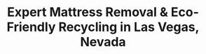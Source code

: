 ---
layout: location.njk
title: "Expert Mattress Removal & Eco-Friendly Recycling in Las Vegas, Nevada"
metaDescription: "Professional mattress removal and certified eco-friendly recycling in Las Vegas, NV. Next-day pickup serving The Strip to Summerlin master-planned communities with advanced environmental disposal throughout Nevada's entertainment capital."
permalink: /mattress-removal/nevada/las-vegas/
state: "Nevada"
stateSlug: "nevada"
city: "Las Vegas"
citySlug: "las-vegas"
zip: "89101"
latitude: 36.1699
longitude: -115.1398
tier: 1
population: 665640
businessLicense: "NV-LV-2025-001"
pricing:
  oneItem: 125
  twoItems: 155
  threeItems: 180
  isPopular: twoItems
serviceArea: "Las Vegas, Nevada metro area including entertainment districts, luxury resorts, and master-planned communities"
neighborhoods: [
  {
    "name": "Downtown Las Vegas",
    "zipCodes": ["89101", "89102"]
  },
  {
    "name": "Las Vegas Strip",
    "zipCodes": ["89109", "89103"]
  },
  {
    "name": "Summerlin",
    "zipCodes": ["89128", "89134", "89135", "89138", "89144", "89148"]
  },
  {
    "name": "Henderson",
    "zipCodes": ["89002", "89011", "89012", "89014", "89015", "89044", "89052", "89074"]
  },
  {
    "name": "Green Valley",
    "zipCodes": ["89052", "89074"]
  },
  {
    "name": "North Las Vegas",
    "zipCodes": ["89030", "89031", "89032", "89081", "89084", "89085", "89086"]
  },
  {
    "name": "Enterprise",
    "zipCodes": ["89113", "89139", "89141", "89178"]
  },
  {
    "name": "Spring Valley",
    "zipCodes": ["89117", "89146", "89147"]
  },
  {
    "name": "Paradise",
    "zipCodes": ["89109", "89119", "89123", "89169"]
  },
  {
    "name": "East Las Vegas",
    "zipCodes": ["89104", "89110", "89115", "89121", "89122", "89142"]
  },
  {
    "name": "Westside Las Vegas",
    "zipCodes": ["89106", "89107", "89108"]
  },
  {
    "name": "Spanish Trail",
    "zipCodes": ["89113"]
  },
  {
    "name": "Mountain's Edge",
    "zipCodes": ["89178", "89183"]
  },
  {
    "name": "Centennial Hills",
    "zipCodes": ["89131", "89149"]
  },
  {
    "name": "Aliante",
    "zipCodes": ["89084", "89085"]
  },
  {
    "name": "The Lakes",
    "zipCodes": ["89117"]
  },
  {
    "name": "Peccole Ranch",
    "zipCodes": ["89128"]
  },
  {
    "name": "Rhodes Ranch",
    "zipCodes": ["89148"]
  }
]
zipCodes:
  - "89101"
  - "89102"
  - "89103"
  - "89104"
  - "89106"
  - "89107"
  - "89108"
  - "89109"
  - "89110"
  - "89113"
  - "89115"
  - "89117"
  - "89119"
  - "89121"
  - "89122"
  - "89123"
  - "89128"
  - "89129"
  - "89130"
  - "89131"
  - "89134"
  - "89135"
  - "89138"
  - "89139"
  - "89141"
  - "89142"
  - "89144"
  - "89146"
  - "89147"
  - "89148"
  - "89149"
  - "89169"
  - "89178"
  - "89183"
recyclingPartners:
  - "Republic Services of Southern Nevada"
  - "Southern Nevada Landfill (Apex Regional)"
  - "Clark County Environmental Services"
  - "Nevada Department of Environmental Protection Licensed Facilities"
nearbyCities:
  - name: "Henderson"
    slug: "henderson"
    distance: 16
    isSuburb: true
  - name: "North Las Vegas"
    slug: "north-las-vegas"
    distance: 12
    isSuburb: true
reviews:
  count: 892
  featured:
    - text: "Resort relocation from The Strip to Summerlin meant disposing of luxury suite mattresses during our property management transition. The team understood hospitality industry timing requirements and coordinated pickup around guest services without disrupting operations. Professional service that gets Vegas hospitality logistics."
      author: "Marcus Rivera"
      neighborhood: "Las Vegas Strip"
    - text: "Next-day pickup for our Green Valley master-planned community home. Efficient operation, clean crew."
      author: "Diana"
      neighborhood: "Green Valley"
    - text: "Our Henderson family home needed mattress removal during peak tourist season when traffic on I-215 gets crazy. The crew scheduled around rush hour patterns and completed pickup before our evening entertainment district plans. They clearly understand Vegas valley traffic and timing."
      author: "Jennifer Chen-Martinez"
      neighborhood: "Henderson"
faqs:
  - question: "How quickly can you remove mattresses in Las Vegas?"
    answer: "Next-day service throughout Las Vegas Valley including The Strip, Summerlin, and Henderson. We coordinate around Republic Services routes, entertainment district schedules, and tourist season traffic patterns."
  - question: "Do you serve all Las Vegas entertainment and residential districts?"
    answer: "Complete coverage from Strip resort properties to Summerlin master-planned communities, downtown entertainment districts to Henderson residential neighborhoods - specialized service across all 34 ZIP codes."
  - question: "What's included in your $125 mattress pickup?"
    answer: "Full professional service: pickup from any location, loading, transport, and certified recycling. No additional charges for Strip resort coordination or master-planned community access."
  - question: "How does your service compare to Republic Services bulk pickup?"
    answer: "Republic Services requires advance scheduling through their customer service line at (702) 735-5151. We provide entertainment industry-level service that works with your schedule, not municipal collection timing."
  - question: "Can you handle resort and hospitality industry mattress needs?"
    answer: "Absolutely. We specialize in hospitality logistics - from Strip resort properties to downtown hotels, including coordination with property management teams and guest service requirements."
  - question: "Do you offer eco-friendly mattress disposal in Nevada?"
    answer: "We prioritize certified recycling partnerships over standard disposal. While Republic Services manages the Southern Nevada Landfill system, our specialized processing maximizes material recovery for environmental responsibility."
  - question: "Are you licensed for mattress removal throughout Clark County?"
    answer: "Fully licensed and compliant with Nevada environmental regulations and Clark County requirements, with complete documentation for all hospitality and residential disposals."
  - question: "Can you accommodate Las Vegas entertainment industry and tourist schedules?"
    answer: "Our expertise includes hospitality timing, convention schedules, entertainment district coordination, and the unique demands that define Nevada's tourism capital."

pageContent:
  heroDescription: "Next-day mattress removal throughout Las Vegas - from Strip resort properties to Summerlin master-planned communities. Trusted eco-friendly service with over 1 million mattresses recycled nationwide, serving Nevada's entertainment capital since 2010."
  aboutService: "Las Vegas operates as America's entertainment capital with 41.7 million annual visitors, creating massive hospitality mattress turnover across Strip resorts, downtown hotels, and vacation rentals throughout the valley. Our eco-friendly mattress recycling network has diverted over 1 million mattresses from landfills nationwide, supporting the environmental stewardship values essential to Nevada's $60 billion tourism economy. The city's hospitality industry generates constant mattress disposal needs - from luxury suite renovations on The Strip to Airbnb turnovers in master-planned communities like Summerlin and Green Valley. Meanwhile, Las Vegas's 665,640 permanent residents in neighborhoods from Henderson to North Las Vegas require reliable mattress removal that works around entertainment district traffic patterns and tourist season logistics. Republic Services manages regional waste collection but operates on municipal schedules requiring advance appointments at (702) 735-5151 - challenging for busy hospitality managers coordinating property turnovers or residents managing work schedules around Vegas's 24/7 entertainment economy. Our certified mattress recycling service provides hospitality-grade convenience with flexible pickup timing that understands both resort operational needs and residential family schedules. From Strip casino staff housing to suburban family homes near Red Rock Canyon, we deliver mattress removal that works within Las Vegas's unique blend of entertainment industry demands and desert community living."
  serviceAreasIntro: "From world-famous Strip resort properties to luxury master-planned communities throughout Nevada's entertainment capital, we serve Las Vegas's diverse hospitality and residential landscape:"
  regulationsCompliance: "Las Vegas mattress disposal operates through Republic Services of Southern Nevada under regional contracts managing waste collection for the city, Henderson, North Las Vegas, and unincorporated Clark County areas. For mattress pickup, residents and businesses contact Republic Services at (702) 735-5151 to schedule advance appointments through their customer service system - creating delays for hospitality properties needing immediate mattress removal during room renovations or residents coordinating around entertainment district schedules. Clark County environmental regulations require licensed haulers for proper mattress disposal documentation, while Nevada Department of Environmental Protection oversees statewide mattress recycling compliance standards. Unlike standard trash collection, mattress disposal involves special handling requirements that municipal services struggle to accommodate quickly, especially during peak tourist seasons when waste volumes surge. Why choose our mattress removal service? We eliminate the advance scheduling hassle by providing next-day mattress pickup that works around your timeline, not Republic Services appointment availability. Our licensed mattress disposal operation handles all regulatory compliance while offering the hospitality-grade convenience that busy Las Vegas businesses and residents need. Whether coordinating mattress removal around Strip resort operations or managing family mattress upgrades in Summerlin neighborhoods, we provide compliant mattress disposal that fits within Las Vegas's entertainment industry pace rather than forcing you to wait for municipal collection windows."
  environmentalImpact: "Las Vegas's position as America's entertainment capital makes environmental responsibility crucial for maintaining the desert oasis that attracts 41.7 million visitors annually and supports the $60 billion tourism economy. The city's massive hospitality industry - from Strip mega-resorts to boutique downtown hotels - generates environmental expectations from both eco-conscious tourists and sustainability-focused casino operators committed to reducing their carbon footprint. Our nationwide mattress recycling network has successfully diverted over 1 million mattresses from landfills, demonstrating the environmental impact that aligns with major Las Vegas resort sustainability initiatives and the Nevada tourism industry's commitment to responsible desert stewardship. Our certified recycling partnerships divert approximately 80% of mattress materials from Republic Services' Southern Nevada Landfill system, supporting Nevada's environmental goals while meeting the sustainability expectations of both entertainment industry professionals and environmentally conscious residents. Steel springs from luxury Strip suites and master-planned community homes become construction materials through specialized processing, while foam components support regional manufacturing without burdening Clark County's desert waste infrastructure. This eco-friendly approach perfectly matches Las Vegas's evolution toward sustainable tourism - environmental stewardship values that modern entertainment companies and conscious desert residents expect from their service providers. Our documented recycling process provides the environmental compliance that casino operators and hospitality managers require, supporting the sustainable business practices that help Las Vegas maintain its desert environment while serving as America's premier entertainment destination."
  howItWorksScheduling: "Next-day appointments throughout Las Vegas Valley. We coordinate around Republic Services timing, entertainment district schedules, and hospitality industry requirements with professional-grade service standards."
  howItWorksService: "Licensed team handles mattress removal using professional equipment suitable for Strip resort properties, master-planned community access, and entertainment district logistics throughout America's entertainment capital."
  howItWorksDisposal: "Mattresses are transported to certified recycling facilities supporting Nevada's environmental goals and Las Vegas's commitment to sustainable tourism throughout the region."
  sidebarStats:
    mattressesRemoved: "12,847"
---